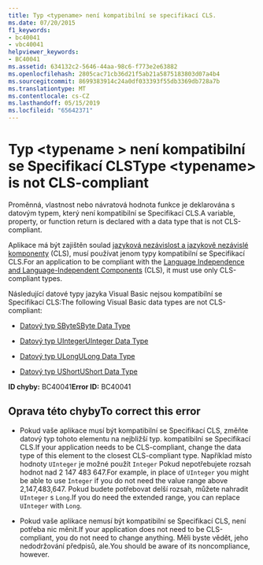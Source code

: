 ```yaml
---
title: Typ <typename> není kompatibilní se specifikací CLS.
ms.date: 07/20/2015
f1_keywords:
- bc40041
- vbc40041
helpviewer_keywords:
- BC40041
ms.assetid: 634132c2-5646-44aa-98c6-f773e2e63882
ms.openlocfilehash: 2805cac71cb36d21f5ab21a5875183803d07a4b4
ms.sourcegitcommit: 8699383914c24a0df033393f55db3369db728a7b
ms.translationtype: MT
ms.contentlocale: cs-CZ
ms.lasthandoff: 05/15/2019
ms.locfileid: "65642371"
---
```

# <a name="type-typename-is-not-cls-compliant"></a><span data-ttu-id="fb5d6-102">Typ \<typename > není kompatibilní se Specifikací CLS</span><span class="sxs-lookup"><span data-stu-id="fb5d6-102">Type \<typename> is not CLS-compliant</span></span>
<span data-ttu-id="fb5d6-103">Proměnná, vlastnost nebo návratová hodnota funkce je deklarována s datovým typem, který není kompatibilní se Specifikací CLS.</span><span class="sxs-lookup"><span data-stu-id="fb5d6-103">A variable, property, or function return is declared with a data type that is not CLS-compliant.</span></span>  
  
 <span data-ttu-id="fb5d6-104">Aplikace má být zajištěn soulad [jazyková nezávislost a jazykově nezávislé komponenty](../../../standard/language-independence-and-language-independent-components.md) (CLS), musí používat jenom typy kompatibilní se Specifikací CLS.</span><span class="sxs-lookup"><span data-stu-id="fb5d6-104">For an application to be compliant with the [Language Independence and Language-Independent Components](../../../standard/language-independence-and-language-independent-components.md) (CLS), it must use only CLS-compliant types.</span></span>  
  
 <span data-ttu-id="fb5d6-105">Následující datové typy jazyka Visual Basic nejsou kompatibilní se Specifikací CLS:</span><span class="sxs-lookup"><span data-stu-id="fb5d6-105">The following Visual Basic data types are not CLS-compliant:</span></span>  
  
- [<span data-ttu-id="fb5d6-106">Datový typ SByte</span><span class="sxs-lookup"><span data-stu-id="fb5d6-106">SByte Data Type</span></span>](../../../visual-basic/language-reference/data-types/sbyte-data-type.md)  
  
- [<span data-ttu-id="fb5d6-107">Datový typ UInteger</span><span class="sxs-lookup"><span data-stu-id="fb5d6-107">UInteger Data Type</span></span>](../../../visual-basic/language-reference/data-types/uinteger-data-type.md)  
  
- [<span data-ttu-id="fb5d6-108">Datový typ ULong</span><span class="sxs-lookup"><span data-stu-id="fb5d6-108">ULong Data Type</span></span>](../../../visual-basic/language-reference/data-types/ulong-data-type.md)  
  
- [<span data-ttu-id="fb5d6-109">Datový typ UShort</span><span class="sxs-lookup"><span data-stu-id="fb5d6-109">UShort Data Type</span></span>](../../../visual-basic/language-reference/data-types/ushort-data-type.md)  
  
 <span data-ttu-id="fb5d6-110">**ID chyby:** BC40041</span><span class="sxs-lookup"><span data-stu-id="fb5d6-110">**Error ID:** BC40041</span></span>  
  
## <a name="to-correct-this-error"></a><span data-ttu-id="fb5d6-111">Oprava této chyby</span><span class="sxs-lookup"><span data-stu-id="fb5d6-111">To correct this error</span></span>  
  
- <span data-ttu-id="fb5d6-112">Pokud vaše aplikace musí být kompatibilní se Specifikací CLS, změňte datový typ tohoto elementu na nejbližší typ. kompatibilní se Specifikací CLS.</span><span class="sxs-lookup"><span data-stu-id="fb5d6-112">If your application needs to be CLS-compliant, change the data type of this element to the closest CLS-compliant type.</span></span> <span data-ttu-id="fb5d6-113">Například místo hodnoty `UInteger` je možné použít `Integer` Pokud nepotřebujete rozsah hodnot nad 2 147 483 647.</span><span class="sxs-lookup"><span data-stu-id="fb5d6-113">For example, in place of `UInteger` you might be able to use `Integer` if you do not need the value range above 2,147,483,647.</span></span> <span data-ttu-id="fb5d6-114">Pokud budete potřebovat delší rozsah, můžete nahradit `UInteger` s `Long`.</span><span class="sxs-lookup"><span data-stu-id="fb5d6-114">If you do need the extended range, you can replace `UInteger` with `Long`.</span></span>  
  
- <span data-ttu-id="fb5d6-115">Pokud vaše aplikace nemusí být kompatibilní se Specifikací CLS, není potřeba nic měnit.</span><span class="sxs-lookup"><span data-stu-id="fb5d6-115">If your application does not need to be CLS-compliant, you do not need to change anything.</span></span> <span data-ttu-id="fb5d6-116">Měli byste vědět, jeho nedodržování předpisů, ale.</span><span class="sxs-lookup"><span data-stu-id="fb5d6-116">You should be aware of its noncompliance, however.</span></span>
